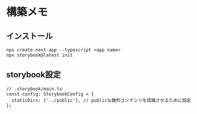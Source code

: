 # 構築メモ


## インストール

```
npx create-next-app --typescript <app name>
npx storybook@latest init
```

## storybook設定

```
// .storybook/main.ts
const config: StorybookConfig = {
  staticDirs: ['../public'], // publicな静的コンテンツを認識させるために設定
};
```
